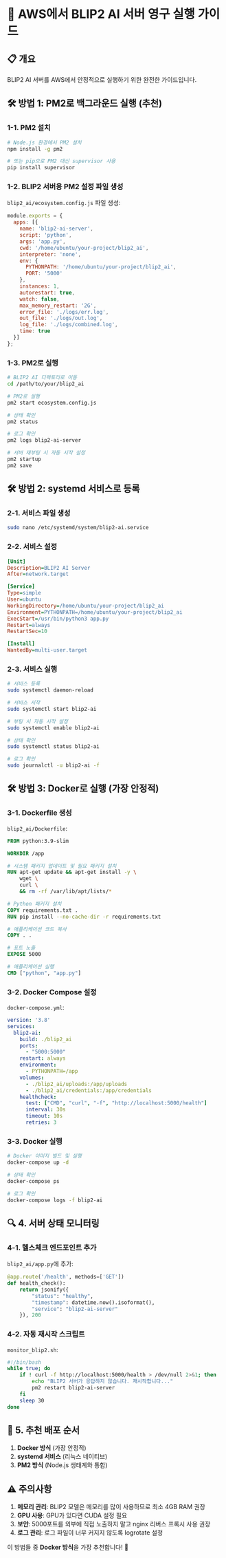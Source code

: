 # 🤖 AWS에서 BLIP2 AI 서버 영구 실행 가이드

## 📋 개요
BLIP2 AI 서버를 AWS에서 안정적으로 실행하기 위한 완전한 가이드입니다.

## 🛠️ 방법 1: PM2로 백그라운드 실행 (추천)

### 1-1. PM2 설치
```bash
# Node.js 환경에서 PM2 설치
npm install -g pm2

# 또는 pip으로 PM2 대신 supervisor 사용
pip install supervisor
```

### 1-2. BLIP2 서버용 PM2 설정 파일 생성
`blip2_ai/ecosystem.config.js` 파일 생성:
```javascript
module.exports = {
  apps: [{
    name: 'blip2-ai-server',
    script: 'python',
    args: 'app.py',
    cwd: '/home/ubuntu/your-project/blip2_ai',
    interpreter: 'none',
    env: {
      PYTHONPATH: '/home/ubuntu/your-project/blip2_ai',
      PORT: '5000'
    },
    instances: 1,
    autorestart: true,
    watch: false,
    max_memory_restart: '2G',
    error_file: './logs/err.log',
    out_file: './logs/out.log',
    log_file: './logs/combined.log',
    time: true
  }]
};
```

### 1-3. PM2로 실행
```bash
# BLIP2 AI 디렉토리로 이동
cd /path/to/your/blip2_ai

# PM2로 실행
pm2 start ecosystem.config.js

# 상태 확인
pm2 status

# 로그 확인
pm2 logs blip2-ai-server

# 서버 재부팅 시 자동 시작 설정
pm2 startup
pm2 save
```

## 🛠️ 방법 2: systemd 서비스로 등록

### 2-1. 서비스 파일 생성
```bash
sudo nano /etc/systemd/system/blip2-ai.service
```

### 2-2. 서비스 설정
```ini
[Unit]
Description=BLIP2 AI Server
After=network.target

[Service]
Type=simple
User=ubuntu
WorkingDirectory=/home/ubuntu/your-project/blip2_ai
Environment=PYTHONPATH=/home/ubuntu/your-project/blip2_ai
ExecStart=/usr/bin/python3 app.py
Restart=always
RestartSec=10

[Install]
WantedBy=multi-user.target
```

### 2-3. 서비스 실행
```bash
# 서비스 등록
sudo systemctl daemon-reload

# 서비스 시작
sudo systemctl start blip2-ai

# 부팅 시 자동 시작 설정
sudo systemctl enable blip2-ai

# 상태 확인
sudo systemctl status blip2-ai

# 로그 확인
sudo journalctl -u blip2-ai -f
```

## 🛠️ 방법 3: Docker로 실행 (가장 안정적)

### 3-1. Dockerfile 생성
`blip2_ai/Dockerfile`:
```dockerfile
FROM python:3.9-slim

WORKDIR /app

# 시스템 패키지 업데이트 및 필요 패키지 설치
RUN apt-get update && apt-get install -y \
    wget \
    curl \
    && rm -rf /var/lib/apt/lists/*

# Python 패키지 설치
COPY requirements.txt .
RUN pip install --no-cache-dir -r requirements.txt

# 애플리케이션 코드 복사
COPY . .

# 포트 노출
EXPOSE 5000

# 애플리케이션 실행
CMD ["python", "app.py"]
```

### 3-2. Docker Compose 설정
`docker-compose.yml`:
```yaml
version: '3.8'
services:
  blip2-ai:
    build: ./blip2_ai
    ports:
      - "5000:5000"
    restart: always
    environment:
      - PYTHONPATH=/app
    volumes:
      - ./blip2_ai/uploads:/app/uploads
      - ./blip2_ai/credentials:/app/credentials
    healthcheck:
      test: ["CMD", "curl", "-f", "http://localhost:5000/health"]
      interval: 30s
      timeout: 10s
      retries: 3
```

### 3-3. Docker 실행
```bash
# Docker 이미지 빌드 및 실행
docker-compose up -d

# 상태 확인
docker-compose ps

# 로그 확인
docker-compose logs -f blip2-ai
```

## 🔍 4. 서버 상태 모니터링

### 4-1. 헬스체크 엔드포인트 추가
`blip2_ai/app.py`에 추가:
```python
@app.route('/health', methods=['GET'])
def health_check():
    return jsonify({
        "status": "healthy",
        "timestamp": datetime.now().isoformat(),
        "service": "blip2-ai-server"
    }), 200
```

### 4-2. 자동 재시작 스크립트
`monitor_blip2.sh`:
```bash
#!/bin/bash
while true; do
    if ! curl -f http://localhost:5000/health > /dev/null 2>&1; then
        echo "BLIP2 서버가 응답하지 않습니다. 재시작합니다..."
        pm2 restart blip2-ai-server
    fi
    sleep 30
done
```

## 🚀 5. 추천 배포 순서

1. **Docker 방식** (가장 안정적)
2. **systemd 서비스** (리눅스 네이티브)
3. **PM2 방식** (Node.js 생태계와 통합)

## ⚠️ 주의사항

1. **메모리 관리**: BLIP2 모델은 메모리를 많이 사용하므로 최소 4GB RAM 권장
2. **GPU 사용**: GPU가 있다면 CUDA 설정 필요
3. **보안**: 5000포트를 외부에 직접 노출하지 말고 nginx 리버스 프록시 사용 권장
4. **로그 관리**: 로그 파일이 너무 커지지 않도록 logrotate 설정

이 방법들 중 **Docker 방식**을 가장 추천합니다! 🐳
